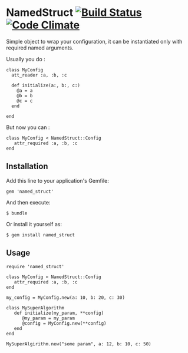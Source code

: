 # NamedStruct [![Build Status](https://travis-ci.org/mshytikov/named_struct.svg?branch=master)](https://travis-ci.org/mshytikov/named_struct) [![Code Climate](https://codeclimate.com/github/mshytikov/named_struct/badges/gpa.svg)](https://codeclimate.com/github/mshytikov/named_struct)

Simple object to wrap your configuration, it can be instantiated only
with required named arguments.

Usually you do :

```
class MyConfig
  att_reader :a, :b, :c

  def initialize(a:, b:, c:)
    @a = a
    @b = b
    @c = c
  end

end

```

But now you can :

```
class MyConfig < NamedStruct::Config
   attr_required :a, :b, :c
end

```

## Installation

Add this line to your application's Gemfile:

    gem 'named_struct'

And then execute:

    $ bundle

Or install it yourself as:

    $ gem install named_struct

## Usage

```
require 'named_struct'

class MyConfig < NamedStruct::Config
   attr_required :a, :b, :c
end

my_config = MyConfig.new(a: 10, b: 20, c: 30)

class MySuperAlgorithm
   def initialize(my_param, **config)
      @my_param = my_param
      @config = MyConfig.new(**config)
   end
end

MySuperAlgirithm.new("some param", a: 12, b: 10, c: 50)
```
